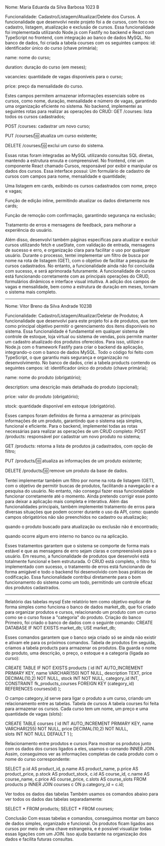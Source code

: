 Nome: Maria Eduarda da Silva Barbosa 1023 B 

Funcionalidade: Cadastro/Listagem/Atualizar/Delete dos Cursos.
A funcionalidade que desenvolvi neste projeto foi a de cursos, com foco no cadastro, listagem, atualização e exclusão de cursos. Essa funcionalidade foi implementada utilizando Node.js com Fastify no backend e React com TypeScript no frontend, com integração ao banco de dados MySQL.
No banco de dados, foi criada a tabela courses com os seguintes campos:
id: identificador único do curso (chave primária);


name: nome do curso;


duration: duração do curso (em meses);


vacancies: quantidade de vagas disponíveis para o curso;


price: preço da mensalidade do curso.


Estes campos permitem armazenar informações essenciais sobre os cursos, como nome, duração, mensalidade e número de vagas, garantindo uma organização eficiente no sistema.
No backend, implementei as seguintes rotas para realizar as operações do CRUD:
GET /courses: lista todos os cursos cadastrados;


POST /courses: cadastrar um novo curso;


PUT /courses/:id: atualiza um curso existente;


DELETE /courses/:id: exclui um curso do sistema.


Essas rotas foram integradas ao MySQL utilizando consultas SQL diretas, mantendo a estrutura enxuta e compreensível.
No frontend, criei um componente React chamado Cursos, responsável por exibir e manipular os dados dos cursos. Essa interface possui:
Um formulário de cadastro de cursos com campos para nome, mensalidade e quantidade;


Uma listagem em cards, exibindo os cursos cadastrados com nome, preço e vagas;


Função de edição inline, permitindo atualizar os dados diretamente nos cards;


Função de remoção com confirmação, garantindo segurança na exclusão;


Tratamento de erros e mensagens de feedback, para melhorar a experiência do usuário.


Além disso, desenvolvi também páginas específicas para atualizar e excluir cursos utilizando fetch e useState, com validação de entrada, mensagens de sucesso e erro, e organização clara para facilitar o uso por qualquer usuário.
Durante o processo, tentei implementar um filtro de busca por nome na rota de listagem (GET), com o objetivo de facilitar a pesquisa de cursos cadastrados. No entanto, a funcionalidade ainda não foi concluída com sucesso, e será aprimorada futuramente.
A funcionalidade de cursos está funcionando corretamente com as principais operações do CRUD, formulários dinâmicos e interface visual intuitiva. A adição dos campos de vagas e mensalidade, bem como a estrutura de duração em meses, tornam o sistema mais completo.


------------------------------------------------------------------------------------------------------------------------------------------------------------------------------------------------------------------------------------------------------------------------------



Nome: Vitor Breno da Silva Andrade 1023B

Funcionalidade: Cadastro/Listagem/Atualizar/Deletar de Produtos;
A funcionalidade que desenvolvi para este projeto foi a de produtos, que tem como principal objetivo permitir o gerenciamento dos itens disponíveis no sistema. Essa funcionalidade é fundamental em qualquer sistema de controle de estoque, loja virtual ou sistema de vendas, pois permite manter um cadastro atualizado dos produtos oferecidos.
Para isso, utilizei o Node.js com o framework Fastify para criar o backend da aplicação, integrando-o com o banco de dados MySQL. Todo o código foi feito com TypeScript, o que garantiu mais segurança e organização no desenvolvimento.
No banco de dados, criei a tabela products contendo os seguintes campos:
id: identificador único do produto (chave primária);


name: nome do produto (obrigatório);


description: uma descrição mais detalhada do produto (opcional);


price: valor do produto (obrigatório);


stock: quantidade disponível em estoque (obrigatório).


Esses campos foram definidos de forma a armazenar as principais informações de um produto, garantindo que o sistema seja simples, funcional e eficiente.
Para o backend, implementei todas as rotas necessárias para realizar as operações de um CRUD completo:
POST /products: responsável por cadastrar um novo produto no sistema;


GET /products: retorna a lista de produtos já cadastrados, com opção de filtro;


PUT /products/:id: atualiza as informações de um produto existente;


DELETE /products/:id: remove um produto da base de dados.


Tentei implementar também um filtro por nome na rota de listagem (GET), com o objetivo de permitir buscas  de produtos, facilitando a navegação e a pesquisa do usuário. No entanto, não consegui fazer essa funcionalidade funcionar corretamente até o momento. Ainda pretendo corrigir esse ponto para deixar a aplicação mais completa e interativa.
Além das funcionalidades principais, também implementei tratamento de erros para diversas situações que podem ocorrer durante o uso da API, como:
quando campos obrigatórios não são preenchidos no cadastro ou atualização;


quando o produto buscado para atualização ou exclusão não é encontrado;


quando ocorre algum erro interno no banco ou na aplicação.


Esses tratamentos garantem que o sistema se comporte de forma mais estável e que as mensagens de erro sejam claras e compreensíveis para o usuário.
Em resumo, a funcionalidade de produtos que desenvolvi está totalmente funcional e bem estruturada. O CRUD está completo, o filtro foi implementado com sucesso, o tratamento de erros está funcionando de forma amigável e todo o backend foi desenvolvido com boas práticas de codificação.
Essa funcionalidade contribui diretamente para o bom funcionamento do sistema como um todo, permitindo um controle eficaz dos produtos cadastrados.

------------------------------------------------------------------------------------------------------------------------------------------------------------------------------------------------------------------------------------------------------------------------------


Relatório das tabelas mysql 
Este relatório tem como objetivo explicar de forma simples como funciona o banco de dados market_db, que foi criado para organizar produtos e cursos, relacionando um produto com um curso como se o curso fosse a "categoria" do produto.
Criação do banco
Primeiro, foi criado o banco de dados com o seguinte comando:
CREATE DATABASE IF NOT EXISTS market_db;
USE market_db;

Esses comandos garantem que o banco seja criado só se ainda não existir e ativam ele para os próximos comandos.
Tabela de produtos
Em seguida, criamos a tabela products para armazenar os produtos. Ela guarda o nome do produto, uma descrição, o preço, o estoque e a categoria (ligada ao curso):

CREATE TABLE IF NOT EXISTS products (
  id INT AUTO_INCREMENT PRIMARY KEY,
  name VARCHAR(150) NOT NULL,
  description TEXT,
  price DECIMAL(10,2) NOT NULL,
  stock INT NOT NULL,
  category_id INT,
  CONSTRAINT fk_products_courses FOREIGN KEY (category_id) REFERENCES courses(id)
);

O campo category_id serve para ligar o produto a um curso, criando um relacionamento entre as tabelas.
Tabela de cursos
A tabela courses foi feita para armazenar os cursos. Cada curso tem um nome, um preço e uma quantidade de vagas (slots):

CREATE TABLE courses (
  id INT AUTO_INCREMENT PRIMARY KEY,
  name VARCHAR(255) NOT NULL,
  price DECIMAL(10,2) NOT NULL,   
  slots INT NOT NULL DEFAULT 1
);

Relacionamento entre produtos e cursos
Para mostrar os produtos junto com os dados dos cursos ligados a eles, usamos o comando INNER JOIN. Assim, conseguimos ver as informações completas de cada produto com o nome do curso correspondente:

SELECT
  p.id AS product_id,
  p.name AS product_name,
  p.price AS product_price,
  p.stock AS product_stock,
  c.id AS course_id,
  c.name AS course_name,
  c.price AS course_price,
  c.slots AS course_slots
FROM products p
INNER JOIN courses c ON p.category_id = c.id;

Ver todos os dados das tabelas
Também usamos os comandos abaixo para ver todos os dados das tabelas separadamente:

SELECT * FROM products;
SELECT * FROM courses;

Conclusão
Com essas tabelas e comandos, conseguimos montar um banco de dados simples, organizado e funcional. Os produtos ficam ligados aos cursos por meio de uma chave estrangeira, e é possível visualizar todas essas ligações com um JOIN. Isso ajuda bastante na organização dos dados e facilita futuras consultas.
